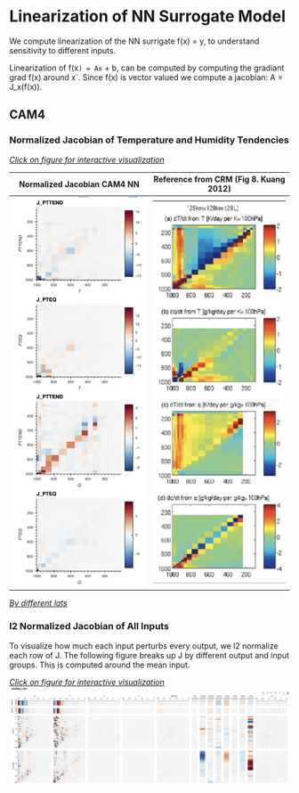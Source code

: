# Linearization of NN Surrogate Model

We compute linearization of the NN surrigate f(x) = y, to understand sensitivity to different inputs.

Linearization of f(x`) = Ax` + b, can be computed by computing the gradiant grad f(x) around x`. Since f(x) is vector valued we compute a jacobian: A = J_x(f(x)). 



## CAM4


### Normalized Jacobian of Temperature and Humidity Tendencies
[*Click on figure for interactive visualization*](jacobian_norm_cam4.html)

Normalized Jacobian CAM4 NN  |  Reference from CRM (Fig 8. Kuang 2012)
:-------------------------:  |      :-------------------------:
[![](jacobian_norm_cam4.png)](jacobian_norm_cam4.html) | [![](ref_jacobian.png)](ref_jacobian.png)


[*By different lats*](jacobian_norm_cam4_by_lats.html)


### l2 Normalized Jacobian of All Inputs

To visualize how much each input perturbs every output, we l2 normalize each row of J. The following figure breaks up J by different output and input groups. This is computed around the mean input.

[*Click on figure for interactive visualization*](jacobian.html)
[![](jacobian.png)](jacobian.html)
